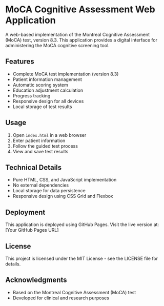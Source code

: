 # MoCA Cognitive Assessment Web Application

A web-based implementation of the Montreal Cognitive Assessment (MoCA) test, version 8.3. This application provides a digital interface for administering the MoCA cognitive screening tool.

## Features

- Complete MoCA test implementation (version 8.3)
- Patient information management
- Automatic scoring system
- Education adjustment calculation
- Progress tracking
- Responsive design for all devices
- Local storage of test results

## Usage

1. Open `index.html` in a web browser
2. Enter patient information
3. Follow the guided test process
4. View and save test results

## Technical Details

- Pure HTML, CSS, and JavaScript implementation
- No external dependencies
- Local storage for data persistence
- Responsive design using CSS Grid and Flexbox

## Deployment

This application is deployed using GitHub Pages. Visit the live version at: [Your GitHub Pages URL]

## License

This project is licensed under the MIT License - see the LICENSE file for details.

## Acknowledgments

- Based on the Montreal Cognitive Assessment (MoCA) test
- Developed for clinical and research purposes 